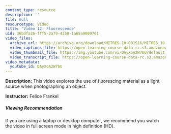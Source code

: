 ```yaml
---
content_type: resource
description: ''
file: null
resourcetype: Video
title: 'Video 12: Fluorescence'
uid: 36bdfa26-fff5-3a79-4250-1a65a9009761
video_files:
  archive_url: https://archive.org/download/MITRES.10-001S16/MITRES_10-001S16_Track16_300k.mp4
  video_captions_file: https://open-learning-course-data-rc.s3.amazonaws.com/res-10-001-making-science-and-engineering-pictures-a-practical-guide-to-presenting-your-work-spring-2016/33680efba6cb5b83a8eea182c8fc1b65_DAyXoA2W7bU.vtt
  video_thumbnail_file: https://img.youtube.com/vi/DAyXoA2W7bU/default.jpg
  video_transcript_file: https://open-learning-course-data-rc.s3.amazonaws.com/res-10-001-making-science-and-engineering-pictures-a-practical-guide-to-presenting-your-work-spring-2016/c17a12bcdc41644a7ba03ce592fdf8a2_DAyXoA2W7bU.pdf
video_metadata:
  youtube_id: DAyXoA2W7bU
---
```


**Description:** This video explores the use of fluorescing material as a light source when photographing an object.

**Instructor:** Felice Frankel

##### Viewing Recommendation

If you are using a laptop or desktop computer, we recommend you watch the video in full screen mode in high definition (HD).